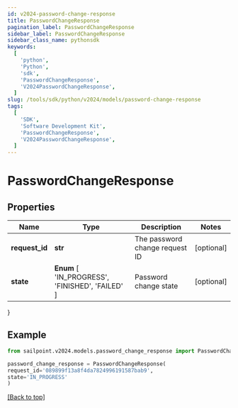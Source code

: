 ```yaml
---
id: v2024-password-change-response
title: PasswordChangeResponse
pagination_label: PasswordChangeResponse
sidebar_label: PasswordChangeResponse
sidebar_class_name: pythonsdk
keywords:
  [
    'python',
    'Python',
    'sdk',
    'PasswordChangeResponse',
    'V2024PasswordChangeResponse',
  ]
slug: /tools/sdk/python/v2024/models/password-change-response
tags:
  [
    'SDK',
    'Software Development Kit',
    'PasswordChangeResponse',
    'V2024PasswordChangeResponse',
  ]
---
```


# PasswordChangeResponse

## Properties

| Name | Type | Description | Notes |
| --- | --- | --- | --- |
| **request_id** | **str** | The password change request ID | [optional] |
| **state** | **Enum** [ 'IN_PROGRESS', 'FINISHED', 'FAILED' ] | Password change state | [optional] |

}

## Example

```python
from sailpoint.v2024.models.password_change_response import PasswordChangeResponse

password_change_response = PasswordChangeResponse(
request_id='089899f13a8f4da7824996191587bab9',
state='IN_PROGRESS'
)

```

[[Back to top]](#)
